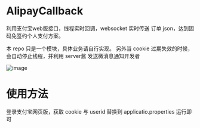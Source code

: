 # AlipayCallback
利用支付宝web版接口，线程实时回调，websocket 实时传送 订单 json，达到固码免签约个人支付方案。

本 repo 只是一个模块，具体业务请自行实现。 另外当 cookie 过期失效的时候，会自动停止线程，并利用 server酱 发送微消息通知开发者


![image](https://user-images.githubusercontent.com/14979305/45201770-1f59dc00-b2a9-11e8-87d0-81b1450c1763.png)


# 使用方法

登录支付宝网页版，获取 cookie 与 userid 替换到 applicatio.properties 运行即可
